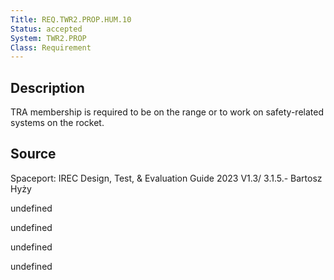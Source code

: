 ```yaml
---
Title: REQ.TWR2.PROP.HUM.10
Status: accepted
System: TWR2.PROP
Class: Requirement
---
```


## Description

TRA membership is required to be on the range or to work on safety-related
systems on the rocket.

## Source

Spaceport: IREC Design, Test, & Evaluation Guide 2023 V1.3/ 3.1.5.- Bartosz Hyży


undefined

undefined

undefined

undefined